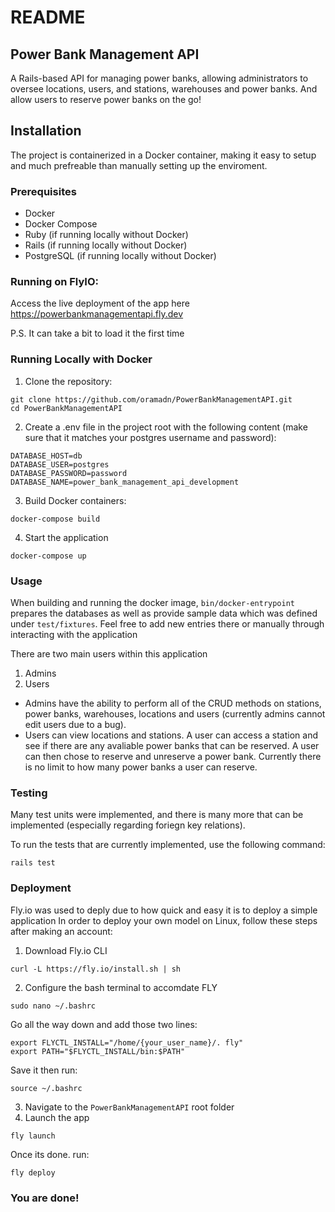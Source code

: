 # README

## Power Bank Management API
A Rails-based API for managing power banks, allowing administrators to oversee locations, users, and stations, warehouses and power banks. And allow users to reserve power banks on the go!

## Installation
The project is containerized in a Docker container, making it easy to setup and much prefreable than manually setting up the enviroment.

### Prerequisites
- Docker
- Docker Compose
- Ruby (if running locally without Docker)
- Rails (if running locally without Docker)
- PostgreSQL (if running locally without Docker)

### Running on FlyIO:
Access the live deployment of the app here
https://powerbankmanagementapi.fly.dev

P.S. It can take a bit to load it the first time

### Running Locally with Docker
1. Clone the repository:
```
git clone https://github.com/oramadn/PowerBankManagementAPI.git
cd PowerBankManagementAPI
```
2. Create a .env file in the project root with the following content (make sure that it matches your postgres username and password):
```
DATABASE_HOST=db
DATABASE_USER=postgres
DATABASE_PASSWORD=password
DATABASE_NAME=power_bank_management_api_development
```
3. Build Docker containers:
```
docker-compose build
```
4. Start the application
```
docker-compose up
```

### Usage
When building and running the docker image, `bin/docker-entrypoint` prepares the databases as well as provide sample data which was defined under `test/fixtures`. Feel free to add new entries there or manually through interacting with the application

There are two main users within this application
1. Admins
2. Users

- Admins have the ability to perform all of the CRUD methods on stations, power banks, warehouses, locations and users (currently admins cannot edit users due to a bug).
- Users can view locations and stations. A user can access a station and see if there are any avaliable power banks that can be reserved. A user can then chose to reserve and unreserve a power bank. Currently there is no limit to how many power banks a user can reserve.

### Testing
Many test units were implemented, and there is many more that can be implemented (especially regarding foriegn key relations).

To run the tests that are currently implemented, use the following command:
```
rails test
```

### Deployment
Fly.io was used to deply due to how quick and easy it is to deploy a simple application
In order to deploy your own model on Linux, follow these steps after making an account:

1. Download Fly.io CLI
```
curl -L https://fly.io/install.sh | sh
```
2. Configure the bash terminal to accomdate FLY
```
sudo nano ~/.bashrc
```
Go all the way down and add those two lines:
```
export FLYCTL_INSTALL="/home/{your_user_name}/. fly"
export PATH="$FLYCTL_INSTALL/bin:$PATH"
```
Save it then run:
```
source ~/.bashrc
```
3. Navigate to the `PowerBankManagementAPI` root folder
4. Launch the app
```
fly launch
```
Once its done. run:
```
fly deploy
```

### You are done!
